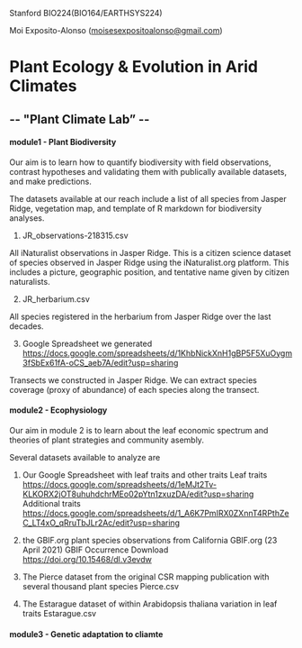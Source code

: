 Stanford BIO224(BIO164/EARTHSYS224)

Moi Exposito-Alonso (moisesexpositoalonso@gmail.com)

# Plant Ecology & Evolution in Arid Climates 
-- "Plant Climate Lab” -- 
------

#### module1 - Plant Biodiversity

Our aim is to learn how to quantify biodiversity with field observations, contrast
hypotheses and validating them with publically available datasets, and make predictions.

The datasets available at our reach include a list of all species from Jasper Ridge, vegetation map, and template of R markdown for biodiversity analyses. 

1) JR_observations-218315.csv

All iNaturalist observations in Jasper Ridge. This is a citizen science dataset of species observed in Jasper Ridge using the iNaturalist.org platform.  This includes a picture, geographic position, and tentative name given by citizen naturalists.

2) JR_herbarium.csv

All species registered in the herbarium from Jasper Ridge over the last decades.

3) Google Spreadsheet we generated
https://docs.google.com/spreadsheets/d/1KhbNickXnH1gBP5F5XuOygm3fSbEx61fA-oCS_aeb7A/edit?usp=sharing

Transects we constructed in Jasper Ridge. We can extract species coverage (proxy of abundance) of each species along the transect.

#### module2 - Ecophysiology

Our aim in module 2 is to learn about the leaf economic spectrum and theories of plant strategies and community asembly.

Several datasets available to analyze are

1) Our Google Spreadsheet with leaf traits and other traits
Leaf traits
https://docs.google.com/spreadsheets/d/1eMJt2Tv-KLKORX2jOT8uhuhdchrMEo02pYtn1zxuzDA/edit?usp=sharing
Additional traits
https://docs.google.com/spreadsheets/d/1_A6K7PmIRX0ZXnnT4RPthZeC_LT4xO_qRruTbJLr2Ac/edit?usp=sharing

2) the GBIF.org plant species observations from California
GBIF.org (23 April 2021) GBIF Occurrence Download  https://doi.org/10.15468/dl.v3evdw

3) The Pierce dataset from the original CSR mapping publication with several thousand plant species
Pierce.csv

4) The Estarague dataset of within Arabidopsis thaliana variation in leaf traits
Estarague.csv


#### module3 - Genetic adaptation to cliamte




